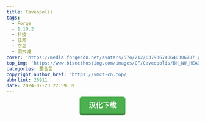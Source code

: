 ```yaml
---
title: Caveopolis
tags:
  - Forge
  - 1.18.2
  - 科技
  - 任务
  - 空岛
  - 洞穴城
cover: 'https://media.forgecdn.net/avatars/574/212/637936740640306707.png'
top_img: 'https://www.bisecthosting.com/images/CF/Caveopolis/BH_NU_HEADER.png'
categories: 整合包
copyright_author_href: 'https://vmct-cn.top/'
abbrlink: 26911
date: 2024-02-23 22:59:39
---
```

<center><a style = "background-color: #4caf50;box-shadow: 0 4px #357e36;border: none;border-radius: 6px;padding: 12px 24px;font-size: 18px;font-weight: bold;color: #fff;transition: all 0.2s ease-in-out;text-decoration: none;cursor: pointer;" href=https://vmct-cn.top/modpacks/cave/index.html>汉化下载</a></center>